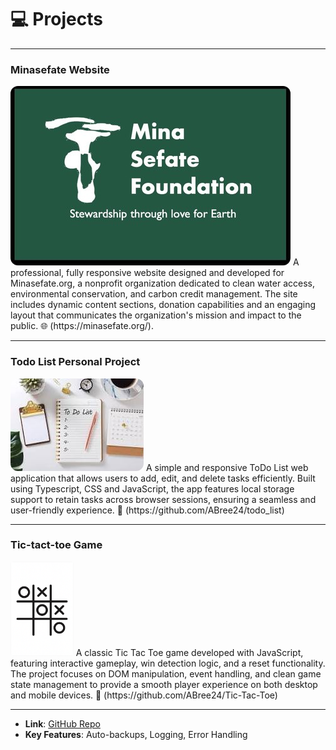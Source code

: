 # 💻 **Projects**

---

### Minasefate Website
<img src="/assets/images/Logo.png" alt="Screenshot of Project 2" style="max-width: 100%; height: auto; border-radius: 12px;" />
A professional, fully responsive website designed and developed for Minasefate.org, a nonprofit organization dedicated to clean water access, environmental conservation, and carbon credit management. The site includes dynamic content sections, donation capabilities and an engaging layout that communicates the organization's mission and impact to the public.
🌐 (https://minasefate.org/).

---

### Todo List Personal Project
<img src="/assets/images/todolst.jpeg" alt="Screenshot of Project 2" style="max-width: 100%; height: auto; border-radius: 12px;" />
A simple and responsive ToDo List web application that allows users to add, edit, and delete tasks efficiently. Built using Typescript, CSS and JavaScript, the app features local storage support to retain tasks across browser sessions, ensuring a seamless and user-friendly experience.  
🔗 (https://github.com/ABree24/todo_list)

---

### Tic-tact-toe Game
<img src="/assets/images/20250610_1739_Tic-Tac-Toe%20Icon_simple_compose_01jxd4cr6bf9ea4n5hsadr8zny.png" alt="Animated GIF of Project 3" style="max-width: 20%; height: auto; border-radius: 5px;" />
A classic Tic Tac Toe game developed with JavaScript, featuring interactive gameplay, win detection logic, and a reset functionality. The project focuses on DOM manipulation, event handling, and clean game state management to provide a smooth player experience on both desktop and mobile devices.  
🔗 (https://github.com/ABree24/Tic-Tac-Toe)

---
- **Link**: [GitHub Repo](https://github.com/yourusername/linux-hardening-script)
- **Key Features**: Auto-backups, Logging, Error Handling
